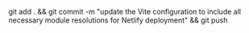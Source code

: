 git add . && git commit -m "update the Vite configuration to include all necessary module resolutions for Netlify deployment" && git push 